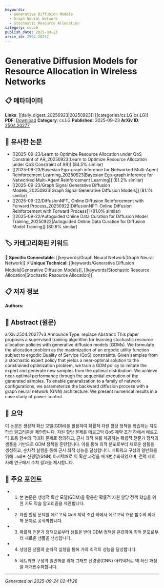 ```yaml
---
keywords:
  - Generative Diffusion Models
  - Graph Neural Network
  - Stochastic Resource Allocation
category: cs.LG
publish_date: 2025-09-23
arxiv_id: 2504.20277
---
```


<!-- KEYWORD_LINKING_METADATA:
{
  "processed_timestamp": "2025-09-24T02:41:28.905437",
  "vocabulary_version": "1.0",
  "selected_keywords": [
    "Generative Diffusion Models",
    "Graph Neural Network",
    "Stochastic Resource Allocation"
  ],
  "rejected_keywords": [],
  "similarity_scores": {
    "Generative Diffusion Models": 0.78,
    "Graph Neural Network": 0.85,
    "Stochastic Resource Allocation": 0.72
  },
  "extraction_method": "AI_prompt_based",
  "budget_applied": true,
  "candidates_json": {
    "candidates": [
      {
        "surface": "Generative Diffusion Models",
        "canonical": "Generative Diffusion Models",
        "aliases": [
          "GDMs"
        ],
        "category": "unique_technical",
        "rationale": "This represents a novel approach in resource allocation, distinct from other generative models.",
        "novelty_score": 0.85,
        "connectivity_score": 0.65,
        "specificity_score": 0.88,
        "link_intent_score": 0.78
      },
      {
        "surface": "Graph Neural Network",
        "canonical": "Graph Neural Network",
        "aliases": [
          "GNN"
        ],
        "category": "specific_connectable",
        "rationale": "GNNs are used to parameterize the diffusion process, linking to existing neural network research.",
        "novelty_score": 0.45,
        "connectivity_score": 0.89,
        "specificity_score": 0.82,
        "link_intent_score": 0.85
      },
      {
        "surface": "Stochastic Resource Allocation",
        "canonical": "Stochastic Resource Allocation",
        "aliases": [],
        "category": "unique_technical",
        "rationale": "This is a specific application of generative models in wireless networks, offering unique insights.",
        "novelty_score": 0.78,
        "connectivity_score": 0.7,
        "specificity_score": 0.8,
        "link_intent_score": 0.72
      }
    ],
    "ban_list_suggestions": [
      "supervised training algorithm",
      "ergodic utility function",
      "numerical results"
    ]
  },
  "decisions": [
    {
      "candidate_surface": "Generative Diffusion Models",
      "resolved_canonical": "Generative Diffusion Models",
      "decision": "linked",
      "scores": {
        "novelty": 0.85,
        "connectivity": 0.65,
        "specificity": 0.88,
        "link_intent": 0.78
      }
    },
    {
      "candidate_surface": "Graph Neural Network",
      "resolved_canonical": "Graph Neural Network",
      "decision": "linked",
      "scores": {
        "novelty": 0.45,
        "connectivity": 0.89,
        "specificity": 0.82,
        "link_intent": 0.85
      }
    },
    {
      "candidate_surface": "Stochastic Resource Allocation",
      "resolved_canonical": "Stochastic Resource Allocation",
      "decision": "linked",
      "scores": {
        "novelty": 0.78,
        "connectivity": 0.7,
        "specificity": 0.8,
        "link_intent": 0.72
      }
    }
  ]
}
-->

# Generative Diffusion Models for Resource Allocation in Wireless Networks

## 📋 메타데이터

**Links**: [[daily_digest_20250923|20250923]] [[categories/cs.LG|cs.LG]]
**PDF**: [Download](https://arxiv.org/pdf/2504.20277.pdf)
**Category**: cs.LG
**Published**: 2025-09-23
**ArXiv ID**: [2504.20277](https://arxiv.org/abs/2504.20277)

## 🔗 유사한 논문
- [[2025-09-23/Learn to Optimize Resource Allocation under QoS Constraint of AR_20250923|Learn to Optimize Resource Allocation under QoS Constraint of AR]] (84.5% similar)
- [[2025-09-23/Bayesian Ego-graph inference for Networked Multi-Agent Reinforcement Learning_20250923|Bayesian Ego-graph inference for Networked Multi-Agent Reinforcement Learning]] (81.2% similar)
- [[2025-09-23/Graph Signal Generative Diffusion Models_20250923|Graph Signal Generative Diffusion Models]] (81.1% similar)
- [[2025-09-22/DiffusionNFT_ Online Diffusion Reinforcement with Forward Process_20250922|DiffusionNFT: Online Diffusion Reinforcement with Forward Process]] (81.0% similar)
- [[2025-09-22/Autoguided Online Data Curation for Diffusion Model Training_20250922|Autoguided Online Data Curation for Diffusion Model Training]] (80.8% similar)

## 🏷️ 카테고리화된 키워드
**🔗 Specific Connectable**: [[keywords/Graph Neural Network|Graph Neural Network]]
**⚡ Unique Technical**: [[keywords/Generative Diffusion Models|Generative Diffusion Models]], [[keywords/Stochastic Resource Allocation|Stochastic Resource Allocation]]

## 📋 저자 정보

**Authors:** 

## 📄 Abstract (원문)

arXiv:2504.20277v3 Announce Type: replace 
Abstract: This paper proposes a supervised training algorithm for learning stochastic resource allocation policies with generative diffusion models (GDMs). We formulate the allocation problem as the maximization of an ergodic utility function subject to ergodic Quality of Service (QoS) constraints. Given samples from a stochastic expert policy that yields a near-optimal solution to the constrained optimization problem, we train a GDM policy to imitate the expert and generate new samples from the optimal distribution. We achieve near-optimal performance through the sequential execution of the generated samples. To enable generalization to a family of network configurations, we parameterize the backward diffusion process with a graph neural network (GNN) architecture. We present numerical results in a case study of power control.

## 📝 요약

이 논문은 생성적 확산 모델(GDM)을 활용하여 확률적 자원 할당 정책을 학습하는 지도 학습 알고리즘을 제안합니다. 자원 할당 문제를 에르고딕 QoS 제약 조건 하에서 에르고딕 효용 함수의 극대화 문제로 정의하고, 근사 최적 해를 제공하는 확률적 전문가 정책의 샘플을 기반으로 GDM 정책을 훈련합니다. 이를 통해 최적 분포로부터 새로운 샘플을 생성하고, 순차적 실행을 통해 근사 최적 성능을 달성합니다. 네트워크 구성의 일반화를 위해 그래프 신경망(GNN) 아키텍처로 역 확산 과정을 매개변수화하였으며, 전력 제어 사례 연구에서 수치 결과를 제시합니다.

## 🎯 주요 포인트

- 1. 본 논문은 생성적 확산 모델(GDM)을 활용한 확률적 자원 할당 정책 학습을 위한 지도 학습 알고리즘을 제안합니다.
- 2. 자원 할당 문제를 에르고딕 QoS 제약 조건 하에서 에르고딕 효용 함수의 최대화 문제로 공식화합니다.
- 3. 확률적 전문가 정책으로부터 샘플을 받아 GDM 정책을 훈련하여 최적 분포로부터 새로운 샘플을 생성합니다.
- 4. 생성된 샘플의 순차적 실행을 통해 거의 최적의 성능을 달성합니다.
- 5. 네트워크 구성의 일반화를 위해 그래프 신경망(GNN) 아키텍처로 역 확산 과정을 매개변수화합니다.


---

*Generated on 2025-09-24 02:41:28*